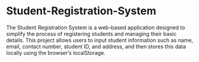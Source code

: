 # Student-Registration-System
The Student Registration System is a web-based application designed to simplify the process of registering students and managing their basic details. This project allows users to input student information such as name, email, contact number, student ID, and address, and then stores this data locally using the browser’s localStorage. 
